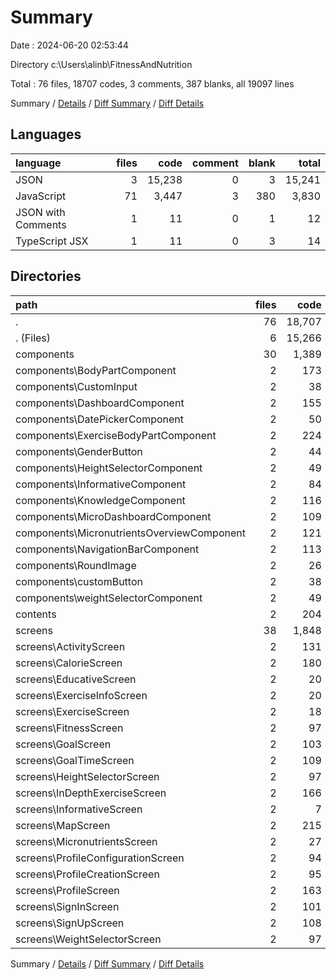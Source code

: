 # Summary

Date : 2024-06-20 02:53:44

Directory c:\\Users\\alinb\\FitnessAndNutrition

Total : 76 files,  18707 codes, 3 comments, 387 blanks, all 19097 lines

Summary / [Details](details.md) / [Diff Summary](diff.md) / [Diff Details](diff-details.md)

## Languages
| language | files | code | comment | blank | total |
| :--- | ---: | ---: | ---: | ---: | ---: |
| JSON | 3 | 15,238 | 0 | 3 | 15,241 |
| JavaScript | 71 | 3,447 | 3 | 380 | 3,830 |
| JSON with Comments | 1 | 11 | 0 | 1 | 12 |
| TypeScript JSX | 1 | 11 | 0 | 3 | 14 |

## Directories
| path | files | code | comment | blank | total |
| :--- | ---: | ---: | ---: | ---: | ---: |
| . | 76 | 18,707 | 3 | 387 | 19,097 |
| . (Files) | 6 | 15,266 | 0 | 8 | 15,274 |
| components | 30 | 1,389 | 2 | 125 | 1,516 |
| components\\BodyPartComponent | 2 | 173 | 1 | 13 | 187 |
| components\\CustomInput | 2 | 38 | 0 | 7 | 45 |
| components\\DashboardComponent | 2 | 155 | 0 | 10 | 165 |
| components\\DatePickerComponent | 2 | 50 | 0 | 7 | 57 |
| components\\ExerciseBodyPartComponent | 2 | 224 | 1 | 18 | 243 |
| components\\GenderButton | 2 | 44 | 0 | 5 | 49 |
| components\\HeightSelectorComponent | 2 | 49 | 0 | 6 | 55 |
| components\\InformativeComponent | 2 | 84 | 0 | 6 | 90 |
| components\\KnowledgeComponent | 2 | 116 | 0 | 7 | 123 |
| components\\MicroDashboardComponent | 2 | 109 | 0 | 6 | 115 |
| components\\MicronutrientsOverviewComponent | 2 | 121 | 0 | 9 | 130 |
| components\\NavigationBarComponent | 2 | 113 | 0 | 9 | 122 |
| components\\RoundImage | 2 | 26 | 0 | 4 | 30 |
| components\\customButton | 2 | 38 | 0 | 12 | 50 |
| components\\weightSelectorComponent | 2 | 49 | 0 | 6 | 55 |
| contents | 2 | 204 | 0 | 60 | 264 |
| screens | 38 | 1,848 | 1 | 194 | 2,043 |
| screens\\ActivityScreen | 2 | 131 | 0 | 10 | 141 |
| screens\\CalorieScreen | 2 | 180 | 0 | 13 | 193 |
| screens\\EducativeScreen | 2 | 20 | 0 | 4 | 24 |
| screens\\ExerciseInfoScreen | 2 | 20 | 0 | 4 | 24 |
| screens\\ExerciseScreen | 2 | 18 | 0 | 4 | 22 |
| screens\\FitnessScreen | 2 | 97 | 0 | 6 | 103 |
| screens\\GoalScreen | 2 | 103 | 0 | 9 | 112 |
| screens\\GoalTimeScreen | 2 | 109 | 0 | 12 | 121 |
| screens\\HeightSelectorScreen | 2 | 97 | 0 | 11 | 108 |
| screens\\InDepthExerciseScreen | 2 | 166 | 1 | 11 | 178 |
| screens\\InformativeScreen | 2 | 7 | 0 | 3 | 10 |
| screens\\MapScreen | 2 | 215 | 0 | 14 | 229 |
| screens\\MicronutrientsScreen | 2 | 27 | 0 | 4 | 31 |
| screens\\ProfileConfigurationScreen | 2 | 94 | 0 | 14 | 108 |
| screens\\ProfileCreationScreen | 2 | 95 | 0 | 13 | 108 |
| screens\\ProfileScreen | 2 | 163 | 0 | 17 | 180 |
| screens\\SignInScreen | 2 | 101 | 0 | 18 | 119 |
| screens\\SignUpScreen | 2 | 108 | 0 | 16 | 124 |
| screens\\WeightSelectorScreen | 2 | 97 | 0 | 11 | 108 |

Summary / [Details](details.md) / [Diff Summary](diff.md) / [Diff Details](diff-details.md)